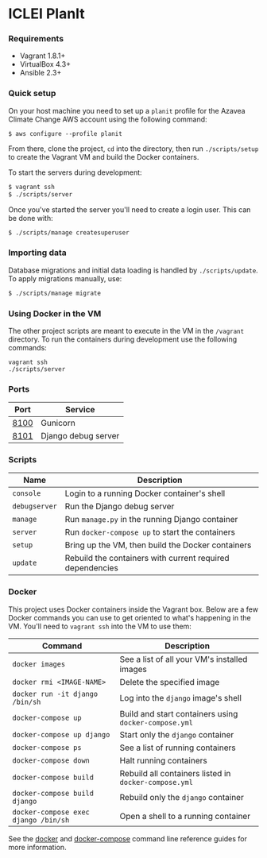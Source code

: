 # ICLEI PlanIt

### Requirements

* Vagrant 1.8.1+
* VirtualBox 4.3+
* Ansible 2.3+

### Quick setup

On your host machine you need to set up a `planit` profile for the Azavea Climate Change AWS account using the following command:
```
$ aws configure --profile planit
```

From there, clone the project, `cd` into the directory, then run `./scripts/setup` to create the
Vagrant VM and build the Docker containers.

To start the servers during development:

```bash
$ vagrant ssh
$ ./scripts/server
```

Once you've started the server you'll need to create a login user. This can be done with:
```bash
$ ./scripts/manage createsuperuser
```

### Importing data

Database migrations and initial data loading is handled by `./scripts/update`.
To apply migrations manually, use:

```bash
$ ./scripts/manage migrate
```

### Using Docker in the VM

The other project scripts are meant to execute in the VM in the `/vagrant` directory.
To run the containers during development use the following commands:

    vagrant ssh
    ./scripts/server

### Ports

| Port | Service |
| --- | --- |
| [8100](http://localhost:8100) | Gunicorn |
| [8101](http://localhost:8101) | Django debug server |

### Scripts

| Name | Description |
| --- | --- |
| `console` | Login to a running Docker container's shell |
| `debugserver` | Run the Django debug server |
| `manage` | Run `manage.py` in the running Django container |
| `server` | Run `docker-compose up` to start the containers |
| `setup` | Bring up the VM, then build the Docker containers |
| `update` | Rebuild the containers with current required dependencies |

### Docker

This project uses Docker containers inside the Vagrant box.
Below are a few Docker commands you can use to get oriented to what's happening in the VM.
You'll need to `vagrant ssh` into the VM to use them:

| Command | Description |
| --- | --- |
| `docker images` | See a list of all your VM's installed images |
| `docker rmi <IMAGE-NAME>` | Delete the specified image |
| `docker run -it django /bin/sh` | Log into the `django` image's shell |
| `docker-compose up` | Build and start containers using `docker-compose.yml` |
| `docker-compose up django` | Start only the `django` container |
| `docker-compose ps` | See a list of running containers |
| `docker-compose down` | Halt running containers |
| `docker-compose build` | Rebuild all containers listed in `docker-compose.yml`|
| `docker-compose build django` | Rebuild only the `django` container |
| `docker-compose exec django /bin/sh` | Open a shell to a running container |

See the
[docker](https://docs.docker.com/engine/reference/commandline/) and
[docker-compose](https://docs.docker.com/compose/reference/overview/)
 command line reference guides for more information.
